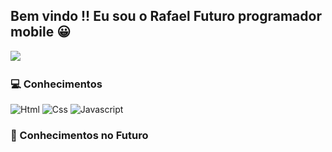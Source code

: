 <div>

## Bem vindo !! Eu sou o Rafael Futuro programador mobile 😀
<img height = 150em src="https://github-readme-stats.vercel.app/api?username=RafaXml&theme=gruvbox&show_icons=true"/>  


</div>

 
<div>

 ### 💻 Conhecimentos 
  
  ![Html](https://img.shields.io/badge/HTML5-E34F26?style=for-the-badge&logo=html5&logoColor=white)
  ![Css](https://img.shields.io/badge/CSS3-1572B6?style=for-the-badge&logo=css3&logoColor=white)
  ![Javascript](https://img.shields.io/badge/JavaScript-F7DF1E?style=for-the-badge&logo=javascript&logoColor=black)



### 🌟 Conhecimentos no Futuro 



</div>

 <!--![Snake animation](https://github.com/RafaXml/RafaXml/blob/output/github-contribution-grid-snake.svg)
>
